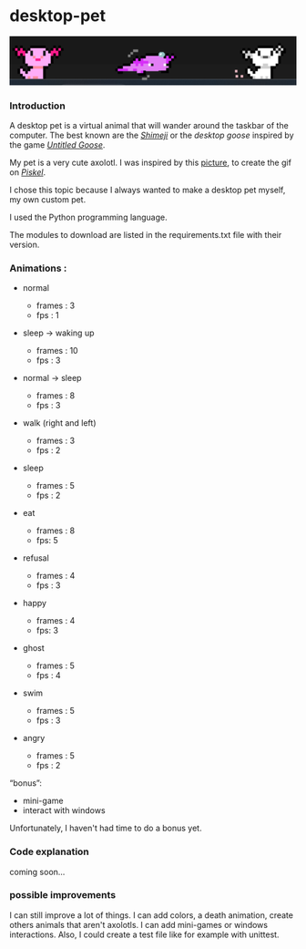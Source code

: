 # desktop-pet

<p align="middle">
  <img src="images/a.png" width="550" title="example">
</p>

### Introduction

A desktop pet is a virtual animal that will wander around the taskbar of
the computer. The best known are the [*Shimeji*](https://shimejis.xyz/) or the *desktop goose*
inspired by the game [*Untitled Goose*](https://goose.game/).

My pet is a very cute axolotl. I was inspired by this [picture](https://pbs.twimg.com/media/EzZm4pXVoAQJSw-.jpg:large), to create the gif on
[*Piskel*](https://www.piskelapp.com/).

I chose this topic because I always wanted to make a desktop pet myself, my own
custom pet.

I used the Python programming language.

The modules to download are listed in the requirements.txt file with their version.

### Animations :

* normal
  * frames : 3
  * fps : 1

* sleep → waking up
  * frames : 10
  * fps : 3

* normal → sleep
  * frames : 8
  * fps : 3

* walk (right and left)
  * frames : 3
  * fps : 2 

* sleep
  * frames : 5
  * fps : 2

* eat
  * frames : 8
  *  fps: 5

* refusal
  * frames : 4
  * fps : 3

* happy
  * frames : 4
  * fps: 3

* ghost
  * frames : 5
  * fps : 4

* swim
  * frames : 5
  * fps : 3

* angry
  * frames : 5
  * fps : 2

“bonus”:
* mini-game
* interact with windows

Unfortunately, I haven't had time to do a bonus yet.

### Code explanation
coming soon...

### possible improvements
I can still improve a lot of things.
I can add colors, a death animation, create others animals that aren't axolotls. I can add mini-games or windows interactions.
Also, I could create a test file like for example with unittest.
